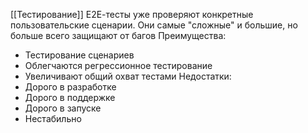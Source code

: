 [[Тестирование]]
Е2Е-тесты уже проверяют конкретные пользовательские сценарии. Они самые "сложные" и большие, но больше всего защищают от багов
Преимущества:
- Тестирование сценариев
- Облегчаются регрессионное тестирование
- Увеличивают общий охват тестами
Недостатки:
- Дорого в разработке
- Дорого в поддержке
- Дорого в запуске
- Нестабильно
